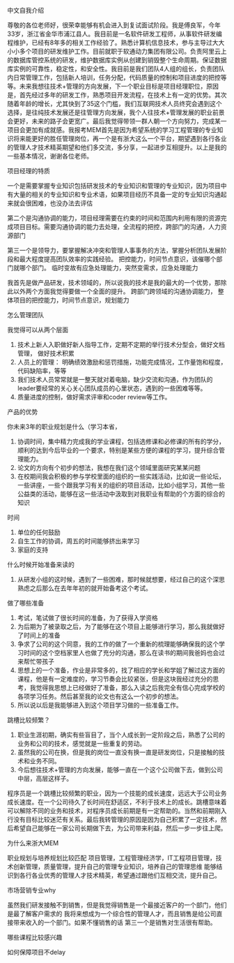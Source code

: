 中文自我介绍

尊敬的各位老师好，很荣幸能够有机会进入到复试面试阶段。我是傅良军，今年33岁，浙江省金华市浦江县人。我目前是一名软件研发工程师，从事软件研发编程维护，已经有8年多的相关工作经验了。熟悉计算机信息技术，参与主导过大大小小多个项目的研发维护工作。目前就职于软通动力集团有限公司。负责阿里云上的数据库管控系统的研发，维护数据库实例从创建到销毁整个生命周期。保证数据库实例的可靠性，稳定性，和安全性。我目前是我们团队4人组的组长，负责团队内日常管理工作，包括新人培训，任务分配，代码质量的控制和项目进度的把控等等。未来我想往技术+管理的方向发展，下一个职业目标是项目经理职位，原因是，首先经过多年的研发工作，熟悉项目开发流程，在技术上有一定的优势。其次随着年龄的增长，尤其快到了35这个门槛，我们互联网技术人员终究会遇到这个选择，是往纯技术发展还是往管理方向发展，我个人往技术+管理发展的职业前景会更好，未来的路子会更宽广。最后我觉得带领一群人朝一个方向努力，完成某一项目会更加有成就感。我报考MEM首先是因为希望系统的学习工程管理的专业知识将来能更好的胜任管理岗位，再一个是有浙大这么一个平台，期望遇到各行各业的管理人才技术精英期望和他们多交流，多分享，一起进步互相提升。以上是我的一些基本情况，谢谢各位老师。

项目经理的特质

一个是需要掌握专业知识包括研发技术的专业知识和管理的专业知识，因为项目中有大量的相关的专业知识和专业术语，如果项目经历不具备一定的专业知识沟通起来就会很困难，也没办法去评估

第二个是沟通协调的能力，项目经理需要在约束的时间和范围内利用有限的资源完成项目目标。需要沟通协调的能力去处理，全流程的把控，跨部门的沟通，人力资源部门

第三一个是领导力，要掌握解决冲突和管理人事事务的方法，掌握分析团队发展阶段和最大程度提高团队效率的实践经验。
把控能力，时间节点意识，该催哪个部门就哪个部门。
临时变故有应急处理能力，突然变需求，应急处理能力

我首先是做产品研发，技术领域的，所以说我的技术是我的最大的一个优势，那除此以外两个方面我觉得要做一个全面的提升。
跨部门跨领域的沟通协调能力，
整体项目的把控能力，时间节点意识，规划能力





怎么管理团队

我觉得可以从两个层面
1. 技术上新人入职做好新人指导工作，定期不定期的举行技术分型会，做好文档管理， 做好技术积累
2. 人员上的管理： 明确绩效激励和惩罚措施，功能完成情况，工作量饱和程度，代码缺陷率，等等
3. 我们技术人员常常就是一整天就对着电脑，缺少交流和沟通，作为团队的leader要经常的关心关心团队成员的心里状态，遇到的一些困难等等。
3. 质量进度的控制，做好需求评审和coder review等工作。

产品的优势


你未来3年的职业规划是什么（学习本省，

1. 协调时间，集中精力完成我的学业课程，包括选修课和必修课的所有的学分，顺利的达到今后毕业的一个要求，特别是某些方便的课程的学习，提升综合管理能力。
2. 论文的方向有个初步的想法，我想在我们这个领域里面研究某某问题
3. 在校期间我会积极的参与学校里面的组织的一些实践活动，比如说一些论坛，一些讲座，一些个跟我学习有关的组织的项目活动，比如小组学习，其他一些公益类的活动，能够在这一些活动中汲取到对我职业有帮助的个方面的综合的知识

时间
1. 单位的任何鼓励
2. 自生工作的协调，周五的时间能够挤出来学习
3. 家庭的支持

什么时候开始准备来读的
1. 从研发小组的这时候，遇到了一些困难，那时候就想要，经过自己的这个深思熟虑之后那么在去年年初的就开始备考这个考试。

做了哪些准备
1. 考试，笔试做了很长时间的准备，为了获得入学资格
2. 为后期为了被录取之后，为了能够在这个项目上能够进行学习，那么我就做好了时间上的准备
3. 争求了公司的这个同意，我的工作的做了一个重新的梳理能够确保我的这个学习时间的这个空档家里人也做了充分的沟通，那么在读书的期间我爸妈也会过来帮忙带孩子 
4. 思想上的一个准备，作业是非常多的，找了相应的学长和学姐了解过这方面的课程，他是有一定难度的，学习节奏会比较紧张，但是这块我经过充分的思考，我觉得我思想上已经做好了准备，那么入读之后我完全有信心完成学校的各项学习任务。然后甚至我的论文也有这么一个初步的想法。
5. 所以说以后是我能够进入到这个项目学习做的一些准备工作。


跳槽比较频繁？

1. 职业生涯初期，确实有些盲目了，当个人成长到一定阶段之后，熟悉了公司的业务和公司的技术，感觉就是一些重复的劳动。
2. 虽然我的公司在换，但是我的岗位一直没有换一直是研发岗位，只是接触的技术和业务不同。
3. 今后想往技术+管理的方向发展，能够一直在一个这个公司做下去，做到公司中层，高层这样子。

程序员是一个跳槽比较频繁的职业，因为一个技能的成长速度，远远大于公司业务成长速度。在一个公司待久了长时间在舒适区，不利于技术上的成长。跳槽意味着可以解除不同的业务和技术，对程序员成长前期是有一定帮助的。当然和前期刚入行没有目标比较迷茫有关系。最后我转管理的原因是因为自己积累了一定技术，然后希望自己能够在一家公司长期做下去，为公司带来利益，然后一步一步往上爬。


为什么来浙大MEM

职业规划与培养规划比较匹配
项目管理，工程管理经济学，IT工程项目管理，技术创新管理，质量管理，提升自己的管理专业知识，培养自己的管理思维
能够结识到各行各业优秀的管理人才技术精英，希望通过跟他们互相交流，提升自己。

市场营销专业why

虽然我们研发接触不到销售，但是我觉得销售是一个最接近客户的一个部门，他们是最了解客户需求的
我将来想成为一个综合性的管理人才，而且销售是给公司直接带来收入的一个部门。如果不懂销售的话
第三一个是销售对生活很有帮助。


哪些课程比较感兴趣

如何保障项目不delay



